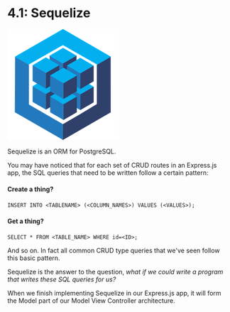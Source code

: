 # 4.1: Sequelize

![](../../.gitbook/assets/logo-small.png)

Sequelize is an ORM for PostgreSQL.

You may have noticed that for each set of CRUD routes in an Express.js app, the SQL queries that need to be written follow a certain pattern:

#### Create a thing?

`INSERT INTO <TABLENAME> (<COLUMN_NAMES>) VALUES (<VALUES>);`

#### Get a thing?

`SELECT * FROM <TABLE_NAME> WHERE id=<ID>;`

And so on. In fact all common CRUD type queries that we've seen follow this basic pattern.

Sequelize is the answer to the question, _what if we could write a program that writes these SQL queries for us?_

When we finish implementing Sequelize in our Express.js app, it will form the Model part of our Model View Controller architecture.

